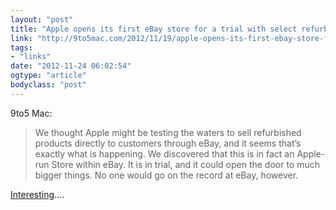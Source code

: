 ```yaml
---
layout: "post"
title: "Apple opens its first eBay store for a trial with select refurbished products"
link: "http://9to5mac.com/2012/11/19/apple-opens-its-first-ebay-store-for-a-trial-with-select-refubished-products/"
tags: 
- "links"
date: "2012-11-24 06:02:54"
ogtype: "article"
bodyclass: "post"
---
```


9to5 Mac:

> We thought Apple might be testing the waters to sell refurbished products directly to customers through eBay, and it seems that’s exactly what is happening. We discovered that this is in fact an Apple-run Store within eBay. It is in trial, and it could open the door to much bigger things. No one would go on the record at eBay, however.

[Interesting](http://stores.ebay.com/refurbishedoutlet)….